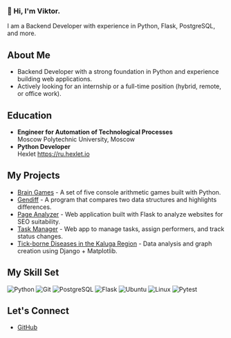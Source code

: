 ### 👋 Hi, I'm Viktor.

I am a Backend Developer with experience in Python, Flask, PostgreSQL, and more.

## About Me
- Backend Developer with a strong foundation in Python and experience building web applications.
- Actively looking for an internship or a full-time position (hybrid, remote, or office work).

## Education
- **Engineer for Automation of Technological Processes**  
  Moscow Polytechnic University, Moscow
- **Python Developer**  
  Hexlet https://ru.hexlet.io

## My Projects
- [Brain Games](https://github.com/qffo/python-project-49) - A set of five console arithmetic games built with Python.
- [Gendiff](https://github.com/qffo/python-project-50) - A program that compares two data structures and highlights differences.
- [Page Analyzer](https://github.com/qffo/python-project-83) - Web application built with Flask to analyze websites for SEO suitability.
- [Task Manager](https://github.com/qffo/python-project-52) - Web app to manage tasks, assign performers, and track status changes.
- [Tick-borne Diseases in the Kaluga Region](https://github.com/qffo/rpn-seo-k) - Data analysis and graph creation using Django + Matplotlib.

## My Skill Set
![Python](https://img.shields.io/badge/Python-3776AB?style=for-the-badge&logo=python&logoColor=white)
![Git](https://img.shields.io/badge/git-%23F05033.svg?style=for-the-badge&logo=git&logoColor=white)
![PostgreSQL](https://img.shields.io/badge/postgresql-336791?style=for-the-badge&logo=postgresql&logoColor=white)
![Flask](https://img.shields.io/badge/Flask-1b6d74?style=for-the-badge&logo=flask&logoColor=white)
![Ubuntu](https://img.shields.io/badge/Ubuntu-E95420?style=for-the-badge&logo=ubuntu&logoColor=white)
![Linux](https://img.shields.io/badge/Linux-FCC624?style=for-the-badge&logo=linux&logoColor=black)
![Pytest](https://img.shields.io/badge/-pytest-blue?style=for-the-badge&logo=pytest&logoColor=white)

## Let's Connect
- [GitHub](https://github.com/qffo)
